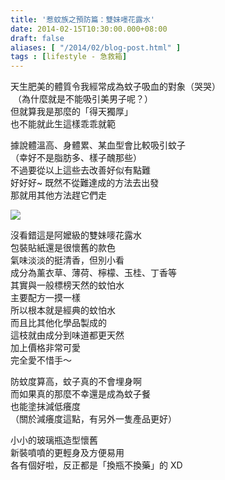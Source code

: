 ```yaml
---
title: '惹蚊族之預防篇：雙妹嚜花露水'
date: 2014-02-15T10:30:00.000+08:00
draft: false
aliases: [ "/2014/02/blog-post.html" ]
tags : [lifestyle - 急救箱]
---
```


天生肥美的體質令我經常成為蚊子吸血的對象（哭哭）  
 （為什麼就是不能吸引美男子呢？）   
但就算我是那麼的「得天獨厚」   
也不能就此生這樣乖乖就範     
  
據說體溫高、身體累、某血型會比較吸引蚊子   
（幸好不是脂肪多、樣子醜那些）   
不過要從以上這些去改善好似有點難   
好好好~ 既然不從難達成的方法去出發   
那就用其他方法趕它們走     

![](/images/twogirlswater.jpg)

沒看錯這是阿嬤級的雙妹嘜花露水   
包裝貼紙還是很懷舊的款色   
氣味淡淡的挺清香，但別小看   
成分為薰衣草、薄荷、檸檬、玉桂、丁香等   
其實與一般標榜天然的蚊怕水  
主要配方一摸一樣   
所以根本就是經典的蚊怕水   
而且比其他化學品製成的   
這枝就由成分到味道都更天然   
加上價格非常可愛   
完全愛不惜手～     
  
防蚊度算高，蚊子真的不會埋身啊   
而如果真的那麼不幸還是成為蚊子餐   
也能塗抹減低癢度   
（關於減癢度這點，有另外一隻產品更好）     
  
小小的玻璃瓶造型懷舊   
新裝噴噴的更輕身及方便易用   
各有個好啦，反正都是「換瓶不換藥」的 XD
